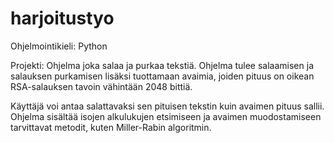 # harjoitustyo

Ohjelmointikieli: Python

Projekti: Ohjelma joka salaa ja purkaa tekstiä. Ohjelma tulee salaamisen ja salauksen purkamisen lisäksi tuottamaan avaimia, joiden pituus on oikean RSA-salauksen tavoin vähintään 2048 bittiä. 

Käyttäjä voi antaa salattavaksi sen pituisen tekstin kuin avaimen pituus sallii. Ohjelma sisältää isojen alkulukujen etsimiseen ja avaimen muodostamiseen tarvittavat metodit, kuten Miller-Rabin algoritmin. 

